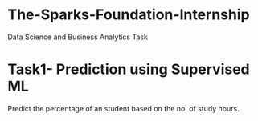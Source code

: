 # The-Sparks-Foundation-Internship
Data Science and Business Analytics Task

# Task1- Prediction using Supervised ML
Predict the percentage of an student based on the no. of study hours.
